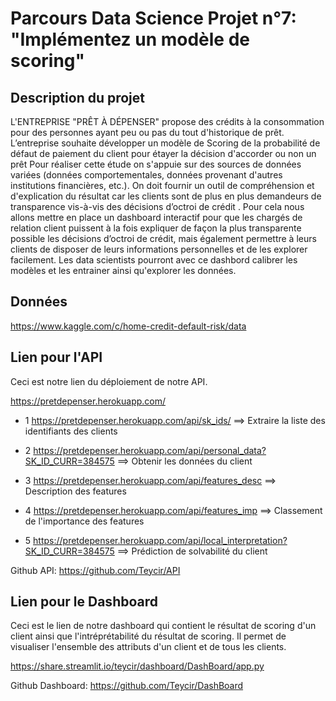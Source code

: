 # Parcours Data Science  Projet n°7: "Implémentez un modèle de scoring"

## Description du projet

L'ENTREPRISE "PRÊT À DÉPENSER"
propose des crédits à la consommation pour des personnes ayant peu ou pas du tout d'historique de prêt.
L’entreprise souhaite développer un modèle de Scoring de la probabilité de défaut de paiement du client
pour étayer la décision d'accorder ou non un prêt
Pour réaliser cette étude on s'appuie sur des sources de données variées (données comportementales,
données provenant d'autres institutions financières, etc.).
On doit fournir un outil de compréhension et d'explication du résultat car les clients sont de plus en plus
demandeurs de transparence vis-à-vis des décisions d’octroi de crédit .
Pour cela nous allons mettre en place un dashboard interactif pour que les chargés de relation client
puissent à la fois expliquer de façon la plus transparente possible les décisions d’octroi de crédit, mais
également permettre à leurs clients de disposer de leurs informations personnelles et de les explorer
facilement. Les data scientists pourront avec ce dashbord calibrer les modèles et les entrainer ainsi qu'explorer les données. 


## Données

 https://www.kaggle.com/c/home-credit-default-risk/data

## Lien pour l'API
Ceci est notre lien du déploiement de notre API.

https://pretdepenser.herokuapp.com/

* 1 https://pretdepenser.herokuapp.com/api/sk_ids/  ==> Extraire la liste des identifiants des clients

* 2 https://pretdepenser.herokuapp.com/api/personal_data?SK_ID_CURR=384575  ==> Obtenir les données du client

* 3 https://pretdepenser.herokuapp.com/api/features_desc  ==> Description des features

* 4 https://pretdepenser.herokuapp.com/api/features_imp  ==> Classement de l'importance des features 

* 5 https://pretdepenser.herokuapp.com/api/local_interpretation?SK_ID_CURR=384575   ==> Prédiction de solvabilité du client


Github API: https://github.com/Teycir/API 

## Lien pour le Dashboard

Ceci est le lien de notre dashboard qui contient le résultat de scoring d'un client ainsi que l'intréprétabilité du résultat de scoring.
Il permet de visualiser l'ensemble des attributs d'un client et de tous les clients.

https://share.streamlit.io/teycir/dashboard/DashBoard/app.py

Github Dashboard: https://github.com/Teycir/DashBoard


